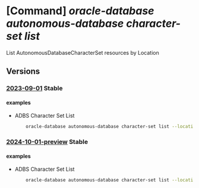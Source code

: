 # [Command] _oracle-database autonomous-database character-set list_

List AutonomousDatabaseCharacterSet resources by Location

## Versions

### [2023-09-01](/Resources/mgmt-plane/L3N1YnNjcmlwdGlvbnMve30vcHJvdmlkZXJzL29yYWNsZS5kYXRhYmFzZS9sb2NhdGlvbnMve30vYXV0b25vbW91c2RhdGFiYXNlY2hhcmFjdGVyc2V0cw==/2023-09-01.xml) **Stable**

<!-- mgmt-plane /subscriptions/{}/providers/oracle.database/locations/{}/autonomousdatabasecharactersets 2023-09-01 -->

#### examples

- ADBS Character Set List
    ```bash
        oracle-database autonomous-database character-set list --location <location>
    ```

### [2024-10-01-preview](/Resources/mgmt-plane/L3N1YnNjcmlwdGlvbnMve30vcHJvdmlkZXJzL29yYWNsZS5kYXRhYmFzZS9sb2NhdGlvbnMve30vYXV0b25vbW91c2RhdGFiYXNlY2hhcmFjdGVyc2V0cw==/2024-10-01-preview.xml) **Stable**

<!-- mgmt-plane /subscriptions/{}/providers/oracle.database/locations/{}/autonomousdatabasecharactersets 2024-10-01-preview -->

#### examples

- ADBS Character Set List
    ```bash
        oracle-database autonomous-database character-set list --location <location>
    ```
